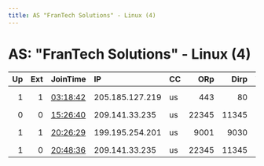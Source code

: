 ```yaml
---
title: AS "FranTech Solutions" - Linux (4)
---
```


# AS: "FranTech Solutions" - Linux (4)

|   Up |   Ext | JoinTime                                                                                            | IP              | CC   |   ORp |   Dirp | Version   | Contact                   | Nickname         |   eFamMembers |
|-----:|------:|:----------------------------------------------------------------------------------------------------|:----------------|:-----|------:|-------:|:----------|:--------------------------|:-----------------|--------------:|
|    1 |     1 | [03:18:42](https://metrics.torproject.org/rs.html#details/F01E382DA524A57F2BFB3C4FF270A23D5CD3311D) | 205.185.127.219 | us   |   443 |     80 | 0.3.4.9   | C834 E627 6489 5354 frien | FriendlyExitNode |             2 |
|    0 |     0 | [15:26:40](https://metrics.torproject.org/rs.html#details/0AEBAD4A9D5D220846FD55173496E0E8E528B559) | 209.141.33.235  | us   | 22345 |  11345 | 0.3.3.9   | 111@example.com           | Unnamed          |             1 |
|    1 |     1 | [20:26:29](https://metrics.torproject.org/rs.html#details/1FDAD48E4DC8F5467E9CFF48FC79B0B666E3330F) | 199.195.254.201 | us   |  9001 |   9030 | 0.3.4.9   | abuse at ibilly dot me    | TORNY1           |             1 |
|    1 |     0 | [20:48:36](https://metrics.torproject.org/rs.html#details/B695F7ED2AC91CC0E21AA86BE6122E9657A6DC77) | 209.141.33.235  | us   | 22345 |  11345 | 0.3.3.9   | 111@example.com           | Unnamed          |             1 |
